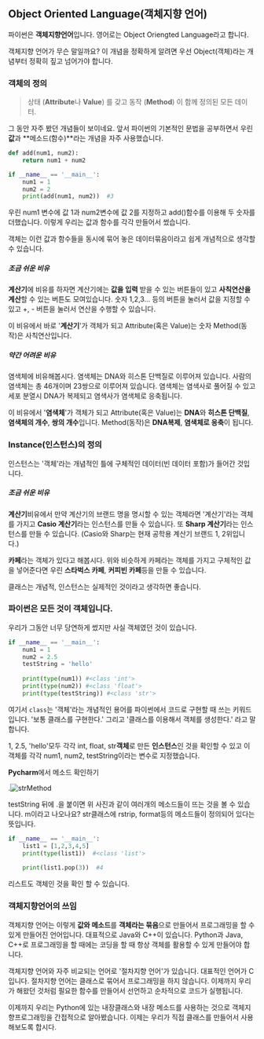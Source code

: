 ## Object Oriented Language(객체지향 언어)

파이썬은 **객체지향언어**입니다. 영어로는 Object Oriengted Language라고 합니다. 

객체지향 언어가 무슨 말일까요? 이 개념을 정확하게 알려면 우선 Object(객체)라는 개념부터 정확히 짚고 넘어가야 합니다. 

### 객체의 정의

> 상태 (**Attribute**나 **Value**) 를 갖고 동작 (**Method**) 이 함께 정의된 모든 데이터.

그 동안 자주 봤던 개념들이 보이네요. 앞서 파이썬의 기본적인 문법을 공부하면서 우린 **값**과 **메소드(함수)**라는 개념을 자주 사용했습니다.

~~~python
def add(num1, num2):
    return num1 + num2

if __name__ == '__main__':
    num1 = 1
    num2 = 2
    print(add(num1, num2))  #3
~~~

 우린 num1 변수에 값 1과 num2변수에 값 2를 지정하고 add()함수를 이용해  두 숫자를 더했습니다. 이렇게 우리는 값과 함수를 각각 만들어서 썼습니다. 

 객체는 이런 값과 함수들을 동시에 묶어 놓은 데이터묶음이라고 쉽게 개념적으로 생각할 수 있습니다.



##### 조금 쉬운 비유 

**계산기**에 비유를 하자면 계산기에는 **값을 입력** 받을 수 있는 버튼들이 있고 **사칙연산을 계산**할 수 있는 버튼도 모여있습니다.  숫자 1,2,3... 등의 버튼을 눌러서 값을 지정할 수 있고 +, - 버튼을 눌러서 연산을 수행할 수 있습니다. 

 이 비유에서  바로 '**계산기**'가 객체가 되고 Attribute(혹은 Value)는 숫자 Method(동작)은 사칙연산입니다.  



##### 약간 어려운 비유

염색체에 비유해봅시다. 염색체는 DNA와 히스톤 단백질로 이루어져 있습니다. 사람의 염색체는 총 46개이며 23쌍으로 이루어져 있습니다. 염색체는 염색사로 풀어질 수 있고 세포 분열시 DNA가 복제되고 염색사가 염색체로 응축됩니다. 

 이 비유에서 '**염색체**'가 객체가 되고 Attribute(혹은 Value)는 **DNA**와 **히스톤 단백질**, **염색체의 개수**, **쌍의 개수**입니다. Method(동작)은 **DNA복제**, **염색체로 응축**이 됩니다. 



### Instance(인스턴스)의 정의

인스턴스는 '객체'라는 개념적인 틀에 구체적인 데이터(빈 데이터 포함)가 들어간 것입니다. 

##### 조금 쉬운 비유

**계산기**비유에서 만약 계산기의 브랜드 명을 명시할 수 있는 객체라면 '계산기'라는 객체를 가지고 **Casio 계산기**라는 인스턴스를 만들 수 있습니다. 또 **Sharp 계산기**라는 인스턴스를 만들 수 있습니다. (Casio와 Sharp는 현재 공학용 계산기 브랜드 1, 2위입니다.)



**카페**라는 객체가 있다고 해봅시다. 위와 비슷하게 카페라는 객체를 가지고 구체적인 값을 넣어준다면 우린 **스타벅스 카페**, **커피빈 카페**등을 만들 수 있습니다. 



클래스는 개념적, 인스턴스는 실제적인 것이라고 생각하면 좋습니다. 





### **파이썬은 모든 것이 객체입니다.** 

 우리가 그동안 너무 당연하게 썼지만 사실 객체였던 것이 있습니다. 

~~~python
if __name__ == '__main__':
    num1 = 1
    num2 = 2.5
    testString = 'hello'
    
    print(type(num1)) #<class 'int'>
    print(type(num2)) #<class 'float'>
    print(type(testString)) #<class 'str'>
~~~

여기서 `class`는 '객체'라는 개념적인 용어를 파이썬에서 코드로 구현할 때 쓰는 키워드입니다. '보통 클래스를 구현한다.' 그리고 '클래스를 이용해서 객체를 생성한다.' 라고 말합니다. 

1, 2.5, 'hello'모두 각각 int, float, str**객체**로 만든 **인스턴스**인 것을 확인할 수 있고 이 객체를 각각 num1, num2, testString이라는 변수로 지정했습니다. 

 

**Pycharm**에서 메소드 확인하기

.![strMethod](./images/strMethod.png)

testString 뒤에 .을 붙이면 위 사진과 같이 여러개의 메소드들이 뜨는 것을 볼 수 있습니다. m이라고 나오나요? str클래스에 rstrip, format등의 메소드들이 정의되어 있다는 뜻입니다.



~~~python
if __name__ == '__main__':
    list1 = [1,2,3,4,5]
    print(type(list1))  #<class 'list'>
    
    print(list1.pop(3))  #4
~~~

리스트도 객체인 것을 확인 할 수 있습니다.





### 객체지향언어의 쓰임

객체지향 언어는 이렇게 **값와 메소드**를 **객체라는 묶음**으로 만들어서 프로그래밍을 할 수 있게 만들어진 언어입니다. 대표적으로 Java와 C++이 있습니다. Python과 Java, C++로 프로그래밍을 할 때에는 코딩을 할 때 항상 객체를 활용할 수 있게 만들어야 합니다. 

객체지향 언어와 자주 비교되는 언어로 '절차지향 언어'가 있습니다. 대표적인 언어가 C입니다. 절차지향 언어는 클래스로 묶어서 프로그래밍을 하지 않습니다. 이제까지 우리가 해왔던 것처럼 필요한 함수를 만들어서 선언하고 순차적으로 코드가 실행됩니다.  

 이제까지 우리는 Python에 있는 내장클래스와 내장 메소드를 사용하는 것으로 객체지향프로그래밍을 간접적으로 알아봤습니다. 이제는 우리가 직접 클래스를 만들어서 사용해보도록 합시다. 

